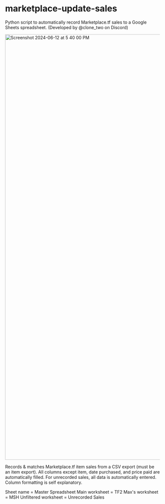 # marketplace-update-sales

Python script to automatically record Marketplace.tf sales to a Google Sheets spreadsheet. (Developed by @clone_two on Discord)

<img width="1383" alt="Screenshot 2024-06-12 at 5 40 00 PM" src="https://github.com/idomanteu/marketplace-update-sales/assets/126209266/4594ef2c-c2a9-4fa6-8196-e65155a83f48">

Records & matches Marketplace.tf item sales from a CSV export (must be an item export). All columns except item, date purchased, and price paid are automatically filled. For unrecorded sales, all data is automatically entered. Column formatting is self explanatory. 

Sheet name = Master Spreadsheet
Main worksheet = TF2
Max's worksheet = MSH
Unfiltered worksheet = Unrecorded Sales
